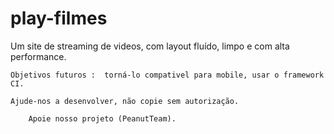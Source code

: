 # play-filmes  
Um site de streaming de videos, com layout fluído, limpo e  com alta performance.
	
	Objetivos futuros :  torná-lo compativel para mobile, usar o framework CI.

	Ajude-nos a desenvolver, não copie sem autorização.
		
		Apoie nosso projeto (PeanutTeam).
